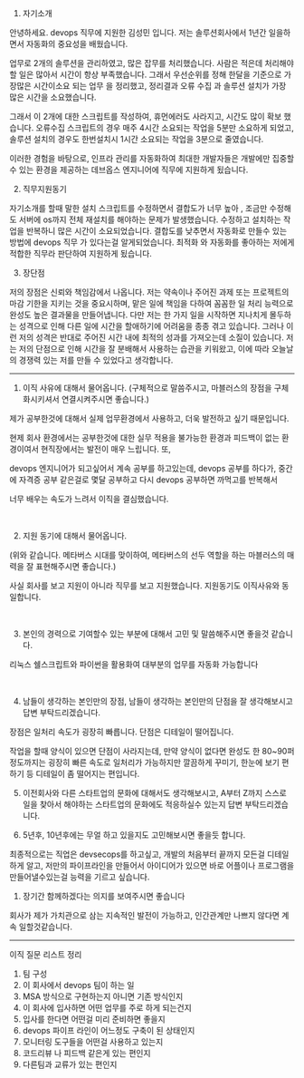 
1. 자기소개

안녕하세요. devops 직무에 지원한 김성민 입니다.
저는 솔루션회사에서 1년간 일을하면서 자동화의 중요성을 배웠습니다.

업무로 2개의 솔루션을 관리하였고, 많은 잡무를 처리했습니다.
사람은 적은데 처리해야할 일은 많아서 시간이  항상 부족했습니다.
그래서 우선순위를 정해 한달을 기준으로 가장많은 시간이소요 되는 업무 을 정리했고,  정리결과 
오류 수집 과 솔루션 설치가 가장 많은 시간을 소요했습니다. 

그래서 이 2개에 대한 스크립트를 작성하여, 휴먼에러도 사라지고, 시간도 많이 확보 했습니다.
오류수집 스크립트의 경우 매주 4시간 소요되는 작업을 5분만 소요하게 되었고, 솔루션 설치의 경우도 한번설치시 1시간 소요되는 작업을 3분으로 줄였습니다.

이러한 경험을 바탕으로, 인프라 관리를 자동화하여 최대한 개발자들은 개발에만 집중할수 있는 환경을 제공하는 데브옵스 엔지니어에 직무에 지원하게 됬습니다.

2. 직무지원동기

자기소개를 할때 말한 설치 스크립트를 수정하면서 결합도가 너무 높아 , 조금만 수정해도  서버에 os까지 전체 재설치를 해야하는 문제가 발생했습니다.
수정하고 설치하는 작업을 반복하니 많은 시간이 소요되었습니다.
결합도를 낮추면서 자동화로 만들수 있는 방법에 devops 직무 가 있다는걸 알게되었습니다.
최적화 와 자동화를 좋아하는 저에게 적합한 직무라 판단하여 지원하게 됬습니다.




3. 장단점

저의 장점은 신뢰와 책임감에서 나옵니다. 저는 약속이나 주어진 과제 또는 프로젝트의 마감 기한을 지키는 것을 중요시하며, 맡은 일에 책임을 다하여 꼼꼼한 일 처리 능력으로 완성도 높은 결과물을 만들어냅니다. 다만 저는 한 가지 일을 시작하면 지나치게 몰두하는 성격으로 인해 다른 일에 시간을 할애하기에 어려움을 종종 겪고 있습니다. 그러나 이런 저의 성격은 반대로 주어진 시간 내에 최적의 성과를 가져오는데 소질이 있습니다. 저는 저의 단점으로 인해 시간을 잘 분배해서 사용하는 습관을 키워왔고, 이에 따라 오늘날의 경쟁력 있는 저를 만들 수 있었다고 생각합니다.



---



1. 이직 사유에 대해서 물어옵니다.
  (구체적으로 말씀주시고, 마블러스의 장점을 구체화시키셔서 연결시켜주시면 좋습니다.)

제가 공부한것에 대해서 실제 업무환경에서 사용하고, 더욱 발전하고 싶기 때문입니다. 

현제 회사 환경에서는 공부한것에 대한 실무 적용을 불가능한 환경과 피드백이 없는 환경이여서 현직장에서는 발전이 매우 느립니다. 또,

devops 엔지니어가 되고싶어서 계속 공부를 하고있는데, devops 공부를 하다가, 중간에 자격증 공부 같은걸로 몇달 공부하고 다시 devops 공부하면 까먹고를 반복해서

너무 배우는 속도가 느려서 이직을 결심했습니다.

<br>

2. 지원 동기에 대해서 물어옵니다.

  (위와 같습니다. 메타버스 시대를 맞이하여, 메타버스의 선두 역할을 하는 마블러스의 매력을 잘 표현해주시면 좋습니다.)

사실 회사를 보고 지원이 아니라 직무를 보고 지원했습니다. 지원동기도 이직사유와 동일합니다.


<br>

3. 본인의 경력으로 기여할수 있는 부분에 대해서 고민 및 말씀해주시면 좋을것 같습니다.  

리눅스 쉘스크립트와 파이썬을 활용화여 대부분의 업무를 자동화 가능합니다


<br>

4. 남들이 생각하는 본인만의 장점, 남들이 생각하는 본인만의 단점을 잘 생각해보시고 답변 부탁드리겠습니다.

장점은 일처리 속도가 굉장히 빠릅니다.
단점은 디테일이 떨어집니다.

작업을 할때 양식이 있으면 단점이 사라지는데, 만약 양식이 없다면 완성도 한 80~90퍼 정도까지는 굉장히 빠른 속도로 일처리가 가능하지만 깔끔하게 꾸미기, 한눈에 보기 편하기 등 디테일이 좀 떨어지는 편입니다.

5. 이전회사와 다른 스타트업의 문화에 대해서도 생각해보시고, A부터 Z까지 스스로 일을 찾아서 해야하는 스타트업의 문화에도 적응하실수 있는지 답변 부탁드리겠습니다.



6. 5년후, 10년후에는 무얼 하고 있을지도 고민해보시면 좋을듯 합니다.

최종적으로는 직업은 devsecops를 하고싶고, 개발의 처음부터 끝까지 모든걸 디테일하게 알고, 저만의 파이프라인을 만들어서 아이디어가 있으면 바로 어플이나 프로그램을 만들어낼수있는걸 능력을 기르고 싶습니다.


1. 장기간 함께하겠다는 의지를 보여주시면 좋습니다

회사가 제가 가치관으로 삼는 지속적인 발전이 가능하고, 인간관계만 나쁘지 않다면 계속 일할것같습니다.


---

이직 질문 리스트 정리

1. 팀 구성
2. 이 회사에서 devops 팀이 하는 일
3. MSA 방식으로 구현하는지 아니면 기존 방식인지
4. 이 회사에 입사하면 어떤 업무를 주로 하게 되는건지
5. 입사를 한다면 어떤걸 미리 준비하면 좋을지
6. devops 파이프 라인이 어느정도 구축이 된 상태인지
7. 모니터링 도구들을 어떤걸 사용하고 있는지
8. 코드리뷰 나 피드백 같은게 있는 편인지
9. 다른팀과 교류가 있는 편인지
